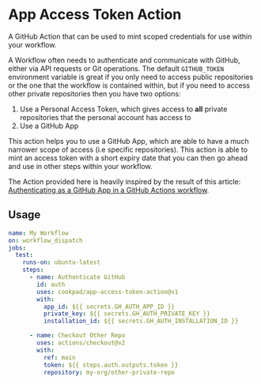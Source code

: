 # App Access Token Action

A GitHub Action that can be used to mint scoped credentials for use within your workflow.

A Workflow often needs to authenticate and communicate with GitHub, either via API requests or Git operations. The default `GITHUB_TOKEN` environment variable is great if you only need to access public repositories or the one that the workflow is contained within, but if you need to access other private repositories then you have two options:

1. Use a Personal Access Token, which gives access to **all** private repositories that the personal account has access to
2. Use a GitHub App

This action helps you to use a GitHub App, which are able to have a much narrower scope of access (i.e specific repositories). This action is able to mint an access token with a short expiry date that you can then go ahead and use in other steps within your workflow.

The Action provided here is heavily inspired by the result of this article: [Authenticating as a GitHub App in a GitHub Actions workflow](https://dev.to/dtinth/authenticating-as-a-github-app-in-a-github-actions-workflow-27co).

## Usage

```yml
name: My Workflow
on: workflow_dispatch
jobs:
  test:
    runs-on: ubuntu-latest
    steps:
      - name: Authenticate GitHub
        id: auth
        uses: cookpad/app-access-token-action@v1
        with:
          app_id: ${{ secrets.GH_AUTH_APP_ID }}
          private_key: ${{ secrets.GH_AUTH_PRIVATE_KEY }}
          installation_id: ${{ secrets.GH_AUTH_INSTALLATION_ID }}

      - name: Checkout Other Repo
        uses: actions/checkout@v2
        with:
          ref: main
          token: ${{ steps.auth.outputs.token }}
          repository: my-org/other-private-repo
```
